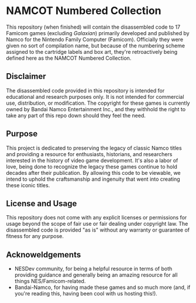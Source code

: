 # NAMCOT Numbered Collection
This repository (when finished) will contain the disassembled code to 17 Famicom games (excluding *Galaxian*) primarily developed and published by Namco for the Nintendo Family Computer (Famicom). Officially they were given no sort of compilation name, but because of the numbering scheme assigned to the cartridge labels and box art, they're retroactively being defined here as the NAMCOT Numbered Collection. 

## Disclaimer
The disassembled code provided in this repository is intended for educational and research purposes only. It is not intended for commercial use, distribution, or modification. The copyright for these games is currently owned by Bandai Namco Entertainment Inc., and they withhold the right to take any part of this repo down should they feel the need.

## Purpose
This project is dedicated to preserving the legacy of classic Namco titles and providing a resource for enthusiasts, historians, and researchers interested in the history of video game development. It's also a labor of love, being done to recognize the legacy these games continue to hold decades after their publication. By allowing this code to be viewable, we intend to uphold the craftsmanship and ingenuity that went into creating these iconic titles.

## License and Usage
This repository does not come with any explicit licenses or permissions for usage beyond the scope of fair use or fair dealing under copyright law. The disassembled code is provided "as is" without any warranty or guarantee of fitness for any purpose.

## Acknoweldgements
- NESDev community, for being a helpful resource in terms of both providing guidance and generally being an amazing resource for all things NES/Famicom-related.
- Bandai-Namco, for having made these games and so much more (and, if you're reading this, having been cool with us hosting this!).



